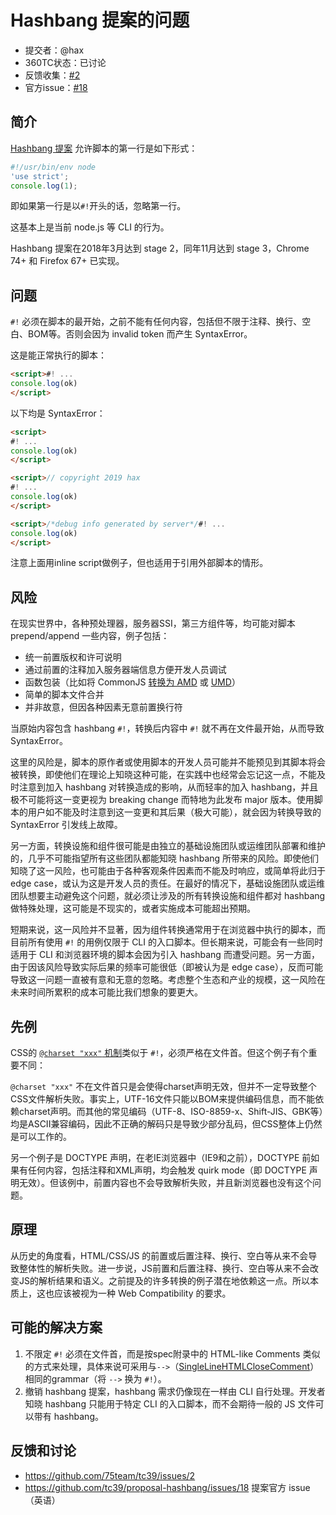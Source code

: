 # Hashbang 提案的问题

- 提交者：@hax
- 360TC状态：已讨论
- 反馈收集：[#2](https://github.com/75team/tc39/issues/2)
- 官方issue：[#18](https://github.com/tc39/proposal-hashbang/issues/18)

## 简介

[Hashbang 提案](https://github.com/tc39/proposal-hashbang) 允许脚本的第一行是如下形式：

```js
#!/usr/bin/env node
'use strict';
console.log(1);
```

即如果第一行是以`#!`开头的话，忽略第一行。

这基本上是当前 node.js 等 CLI 的行为。

Hashbang 提案在2018年3月达到 stage 2，同年11月达到 stage 3，Chrome 74+ 和 Firefox 67+ 已实现。

## 问题

`#!` 必须在脚本的最开始，之前不能有任何内容，包括但不限于注释、换行、空白、BOM等。否则会因为 invalid token 而产生 SyntaxError。

这是能正常执行的脚本：
```html
<script>#! ...
console.log(ok)
</script>
```

以下均是 SyntaxError：
```html
<script>
#! ...
console.log(ok)
</script>

<script>// copyright 2019 hax
#! ...
console.log(ok)
</script>

<script>/*debug info generated by server*/#! ...
console.log(ok)
</script>
```

注意上面用inline script做例子，但也适用于引用外部脚本的情形。

## 风险

在现实世界中，各种预处理器，服务器SSI，第三方组件等，均可能对脚本 prepend/append 一些内容，例子包括：

- 统一前置版权和许可说明
- 通过前置的注释加入服务器端信息方便开发人员调试
- 函数包装（比如将 CommonJS [转换为 AMD](https://github.com/domenic/amd-wrap) 或 [UMD](https://github.com/umdjs/umd)）
- 简单的脚本文件合并
- 并非故意，但因各种因素无意前置换行符

当原始内容包含 hashbang `#!`，转换后内容中 `#!` 就不再在文件最开始，从而导致 SyntaxError。

这里的风险是，脚本的原作者或使用脚本的开发人员可能并不能预见到其脚本将会被转换，即使他们在理论上知晓这种可能，在实践中也经常会忘记这一点，不能及时注意到加入 hashbang 对转换造成的影响，从而轻率的加入 hashbang，并且极不可能将这一变更视为 breaking change 而特地为此发布 major 版本。使用脚本的用户如不能及时注意到这一变更和其后果（极大可能），就会因为转换导致的 SyntaxError 引发线上故障。

另一方面，转换设施和组件很可能是由独立的基础设施团队或运维团队部署和维护的，几乎不可能指望所有这些团队都能知晓 hashbang 所带来的风险。即使他们知晓了这一风险，也可能由于各种客观条件因素而不能及时响应，或简单将此归于 edge case，或认为这是开发人员的责任。在最好的情况下，基础设施团队或运维团队想要主动避免这个问题，就必须让涉及的所有转换设施和组件都对 hashbang 做特殊处理，这可能是不现实的，或者实施成本可能超出预期。

短期来说，这一风险并不显著，因为组件转换通常用于在浏览器中执行的脚本，而目前所有使用 `#!` 的用例仅限于 CLI 的入口脚本。但长期来说，可能会有一些同时适用于 CLI 和浏览器环境的脚本会因为引入 hashbang 而遭受问题。另一方面，由于因该风险导致实际后果的频率可能很低（即被认为是 edge case），反而可能导致这一问题一直被有意和无意的忽略。考虑整个生态和产业的规模，这一风险在未来时间所累积的成本可能比我们想象的要更大。

## 先例

CSS的 [`@charset "xxx"` 机制](https://drafts.csswg.org/css-syntax/#determine-the-fallback-encoding)类似于 `#!`，必须严格在文件首。但这个例子有个重要不同：

`@charset "xxx"` 不在文件首只是会使得charset声明无效，但并不一定导致整个CSS文件解析失败。事实上，UTF-16文件只能以BOM来提供编码信息，而不能依赖charset声明。而其他的常见编码（UTF-8、ISO-8859-x、Shift-JIS、GBK等）均是ASCII兼容编码，因此不正确的解码只是导致少部分乱码，但CSS整体上仍然是可以工作的。

另一个例子是 DOCTYPE 声明，在老IE浏览器中（IE9和之前），DOCTYPE 前如果有任何内容，包括注释和XML声明，均会触发 quirk mode（即 DOCTYPE 声明无效）。但该例中，前置内容也不会导致解析失败，并且新浏览器也没有这个问题。

## 原理

从历史的角度看，HTML/CSS/JS 的前置或后置注释、换行、空白等从来不会导致整体性的解析失败。进一步说，JS前置和后置注释、换行、空白等从来不会改变JS的解析结果和语义。之前提及的许多转换的例子潜在地依赖这一点。所以本质上，这也应该被视为一种 Web Compatibility 的要求。

## 可能的解决方案

1. 不限定 `#!` 必须在文件首，而是按spec附录中的 HTML-like Comments 类似的方式来处理，具体来说可采用与`-->`（[SingleLineHTMLCloseComment](https://tc39.es/ecma262/#prod-annexB-SingleLineHTMLCloseComment)）相同的grammar（将 `-->` 换为 `#!`）。
1. 撤销 hashbang 提案，hashbang 需求仍像现在一样由 CLI 自行处理。开发者知晓 hashbang 只能用于特定 CLI 的入口脚本，而不会期待一般的 JS 文件可以带有 hashbang。

## 反馈和讨论

- https://github.com/75team/tc39/issues/2
- https://github.com/tc39/proposal-hashbang/issues/18 提案官方 issue（英语）
